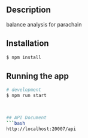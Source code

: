 ## Description

balance analysis for parachain

 
## Installation

```bash
$ npm install
```

## Running the app

```bash
# development
$ npm run start
 
 

## API Document
```bash
http://localhost:20007/api
```
 

